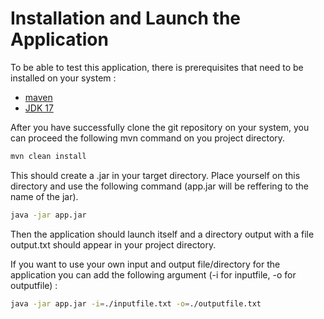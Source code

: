 # Installation and Launch the Application
To be able to test this application, there is prerequisites that need to be installed on your system :
  - [maven](https://maven.apache.org/download.cgi)
  - [JDK 17](https://www.oracle.com/java/technologies/downloads/#java17)

After you have successfully clone the git repository on your system, you can proceed the following mvn command on you project directory.

```bash
mvn clean install
```

This should create a .jar in your target directory. Place yourself on this directory and use the following command (app.jar will be reffering to the name of the jar).

```bash
java -jar app.jar 
```
Then the application should launch itself and a directory output with a file output.txt should appear in your project directory.

If you want to use your own input and output file/directory for the application you can add the following argument (-i for inputfile, -o for outputfile) :

```bash
java -jar app.jar -i=./inputfile.txt -o=./outputfile.txt
```
